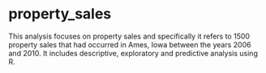 # property_sales
This analysis focuses on property sales and specifically it refers to 1500 property sales that had occurred in Ames, Iowa between the years 2006 and 2010. It includes descriptive, exploratory and predictive analysis using R.
